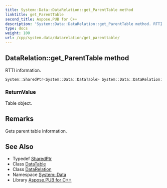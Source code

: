 ```yaml
---
title: System::Data::DataRelation::get_ParentTable method
linktitle: get_ParentTable
second_title: Aspose.PUB for C++
description: 'System::Data::DataRelation::get_ParentTable method. RTTI information in C++.'
type: docs
weight: 100
url: /cpp/system.data/datarelation/get_parenttable/
---
```

## DataRelation::get_ParentTable method


RTTI information.

```cpp
System::SharedPtr<System::Data::DataTable> System::Data::DataRelation::get_ParentTable()
```


### ReturnValue

Table object.
## Remarks


Gets parent table information. 
## See Also

* Typedef [SharedPtr](../../../system/sharedptr/)
* Class [DataTable](../../datatable/)
* Class [DataRelation](../)
* Namespace [System::Data](../../)
* Library [Aspose.PUB for C++](../../../)
